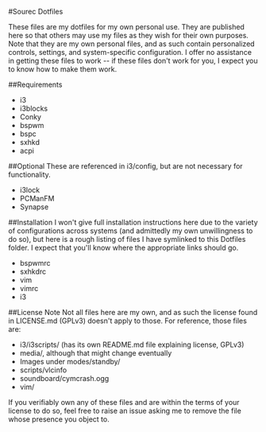 #Sourec Dotfiles

These files are my dotfiles for my own personal use. They are published here
so that others may use my files as they wish for their own purposes. Note that
they are my own personal files, and as such contain personalized controls,
settings, and system-specific configuration. I offer no assistance in getting
these files to work -- if these files don't work for you, I expect you to know
how to make them work.

##Requirements
* i3
* i3blocks
* Conky
* bspwm
* bspc
* sxhkd
* acpi

##Optional
These are referenced in i3/config, but are not necessary for functionality.
* i3lock
* PCManFM
* Synapse

##Installation 
I won't give full installation instructions here due to the variety of configurations
across systems (and admittedly my own unwillingness to do so), but here is a rough
listing of files I have symlinked to this Dotfiles folder. I expect that you'll know
where the appropriate links should go.

* bspwmrc
* sxhkdrc
* vim
* vimrc
* i3

##License Note
Not all files here are my own, and as such the license found in LICENSE.md (GPLv3) doesn't apply to those. For reference, those files are:

* i3/i3scripts/ (has its own README.md file explaining license, GPLv3)
* media/, although that might change eventually
* Images under modes/standby/
* scripts/vlcinfo
* soundboard/cymcrash.ogg
* vim/

If you verifiably own any of these files and are within the terms of your license to do so, feel free to raise an issue asking me to remove the file whose presence you object to.
